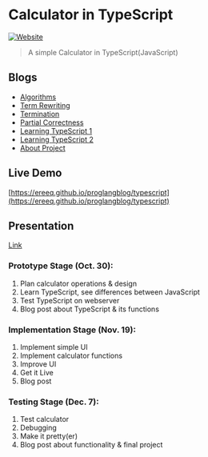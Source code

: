 # Calculator in TypeScript
[![Website][website-image]][website-url]
> A simple Calculator in TypeScript(JavaScript)

## Blogs
* [Algorithms](https://ereeq.github.io/proglangblog/algorithms)
* [Term Rewriting](https://ereeq.github.io/proglangblog/TRS)
* [Termination](https://ereeq.github.io/proglangblog/termination)
* [Partial Correctness](https://ereeq.github.io/proglangblog/partial-correctness)
* [Learning TypeScript 1](https://ereeq.github.io/proglangblog/typescript1)
* [Learning TypeScript 2](https://ereeq.github.io/proglangblog/typescript2)
* [About Project](https://ereeq.github.io/proglangblog/proj)

## Live Demo
[https://ereeq.github.io/proglangblog/typescript](https://ereeq.github.io/proglangblog/typescript)

## Presentation
[Link](https://docs.google.com/presentation/d/1Cdzq7MZ2D6TGdAE59FalreeyccFINSJBvqypU877tic/edit?usp=sharing)

### Prototype Stage (Oct. 30):

1. Plan calculator operations & design
2. Learn TypeScript, see differences between JavaScript
3. Test TypeScript on webserver
4. Blog post about TypeScript & its functions

### Implementation Stage (Nov. 19):

1. Implement simple UI
2. Implement calculator functions
3. Improve UI
4. Get it Live
5. Blog post

### Testing Stage (Dec. 7):

1. Test calculator
2. Debugging
3. Make it pretty(er)
4. Blog post about functionality & final project

[website-image]: https://img.shields.io/website-up-down-green-red/https/typescript-calculator.surge.sh.svg?style=flat-square
[website-url]: https://ereeq.github.io/proglangblog/typescript
